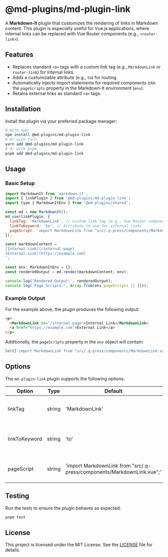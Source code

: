 # @md-plugins/md-plugin-link

A **Markdown-It** plugin that customizes the rendering of links in Markdown content. This plugin is especially useful for Vue.js applications, where internal links can be replaced with Vue Router components (e.g., `<router-link>`).

## Features

- Replaces standard `<a>` tags with a custom link tag (e.g., `MarkdownLink` or `router-link`) for internal links.
- Adds a customizable attribute (e.g., `to`) for routing.
- Automatically injects import statements for required components into the `pageScripts` property in the Markdown-It environment (`env`).
- Retains external links as standard `<a>` tags.

## Installation

Install the plugin via your preferred package manager:

```bash
# With npm:
npm install @md-plugins/md-plugin-link
# Or with Yarn:
yarn add @md-plugins/md-plugin-link
# Or with pnpm:
pnpm add @md-plugins/md-plugin-link
```

## Usage

### Basic Setup

```js
import MarkdownIt from 'markdown-it';
import { linkPlugin } from '@md-plugins/md-plugin-link';
import type { MarkdownItEnv } from '@md-plugins/shared';

const md = new MarkdownIt();
md.use(linkPlugin, {
  linkTag: 'MarkdownLink', // Custom link tag (e.g., Vue Router component)
  linkToKeyword: 'to', // Attribute to use for internal links
  pageScript: 'import MarkdownLink from "src/.q-press/components/MarkdownLink.vue";',
});

const markdownContent = `
[Internal Link](/internal-page)
[External Link](https://example.com)
`;

const env: MarkdownItEnv = {};
const renderedOutput = md.render(markdownContent, env);

console.log('Rendered Output:', renderedOutput);
console.log('Page Scripts:', Array.from(env.pageScripts || []));
```

### Example Output

For the example above, the plugin produces the following output:

```html
<p>
  <MarkdownLink to="/internal-page">Internal Link</MarkdownLink>
  <a href="https://example.com">External Link</a>
</p>
```

Additionally, the `pageScripts` property in the `env` object will contain:

```js
Set(['import MarkdownLink from "src/.q-press/components/MarkdownLink.vue";'])
```

## Options

The `md-plugin-link` plugin supports the following options:

| Option        | Type   | Default                                                                | Description                                                     |
| ------------- | ------ | ---------------------------------------------------------------------- | --------------------------------------------------------------- |
| linkTag       | string | 'MarkdownLink'                                                         | Custom tag to use for internal links.                           |
| linkToKeyword | string | 'to'                                                                   | Attribute to use for internal links (e.g., to for router-link). |
| pageScript    | string | 'import MarkdownLink from "src/.q-press/components/MarkdownLink.vue";' | Import statement for required components.                       |

## Testing

Run the tests to ensure the plugin behaves as expected:

```bash
pnpm test
```

## License

This project is licensed under the MIT License. See the [LICENSE](LICENSE.md) file for details.
